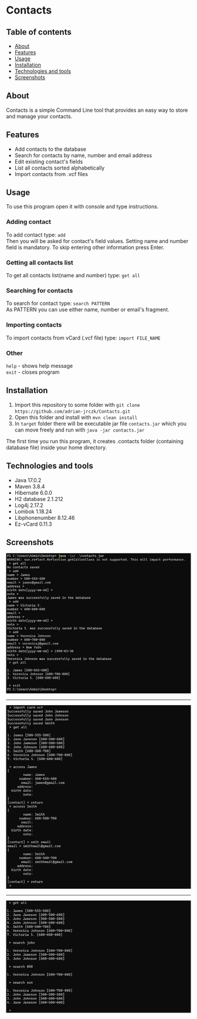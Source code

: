 # Contacts

## Table of contents
* [About](#about)
* [Features](#features)
* [Usage](#usage)
* [Installation](#installation)
* [Technologies and tools](#technologies-and-tools)
* [Screenshots](#screenshots)


## About

Contacts is a simple Command Line tool that provides an easy way to store and manage your contacts.

## Features

- Add contacts to the database
- Search for contacts by name, number and email address
- Edit existing contact's fields
- List all contacts sorted alphabetically
- Import contacts from .vcf files

## Usage

To use this program open it with console and type instructions.

### Adding contact
To add contact type: `add`<br/>
Then you will be asked for contact's field values. Setting name and number field is mandatory.
To skip entering other information press Enter.

### Getting all contacts list
To get all contacts list(name and number) type: `get all`

### Searching for contacts
To search for contact type: `search PATTERN`<br/>
As PATTERN you can use either name, number or email's fragment.

### Importing contacts
To import contacts from vCard (.vcf file) type: `import FILE_NAME`


### Other
`help`   - shows help message<br/>
`exit`   - closes program

## Installation

1. Import this repository to some folder with `git clone https://github.com/adrian-jrczk/Contacts.git`
2. Open this folder and install with `mvn clean install`
3. In `target` folder there will be executable jar file `contacts.jar` which you can move freely and run with `java -jar contacts.jar`

The first time you run this program, it creates .contacts folder (containing database file) inside your home directory.

## Technologies and tools

- Java 17.0.2
- Maven 3.8.4
- Hibernate 6.0.0
- H2 database 2.1.212
- Log4j 2.17.2
- Lombok 1.18.24
- Libphonenumber 8.12.46
- Ez-vCard 0.11.3

## Screenshots

![screenshot 1](images/screenshot01.png?raw=true "Adding contacts")
***
![screenshot 2](images/screenshot02.png?raw=true "Importing and editing contacts")
***
![screenshot 3](images/screenshot03.png?raw=true "Searching for contacts")
